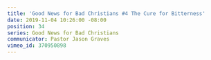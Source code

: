 ```yaml
---
title: 'Good News for Bad Christians #4 The Cure for Bitterness'
date: 2019-11-04 10:26:00 -08:00
position: 34
series: Good News for Bad Christians
communicator: Pastor Jason Graves
vimeo_id: 370950898
---
```


